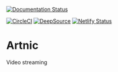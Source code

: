 [![Documentation Status](https://readthedocs.org/projects/artnic/badge/?version=latest)](https://artnic.readthedocs.io/en/latest/?badge=latest)
      
[![CircleCI](https://circleci.com/gh/KOSASIH/Artnic/tree/main.svg?style=svg)](https://circleci.com/gh/KOSASIH/Artnic/tree/main)
[![DeepSource](https://deepsource.io/gh/KOSASIH/Artnic.svg/?label=active+issues&show_trend=true&token=pQyHmw3ZwEaUfl8qGIYRLg7c)](https://deepsource.io/gh/KOSASIH/Artnic/?ref=repository-badge)
[![Netlify Status](https://api.netlify.com/api/v1/badges/958a9fae-419a-401e-8341-53d957fe94e9/deploy-status)](https://app.netlify.com/sites/artnic/deploys)

# Artnic
Video streaming
